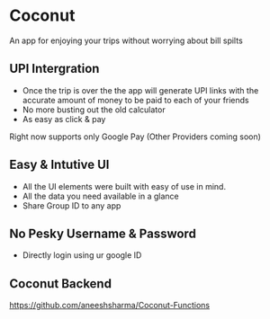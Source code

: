 # Coconut 
An app for enjoying your trips without worrying about bill spilts

## UPI Intergration
- Once the trip is over the the app will generate UPI links with the accurate amount of money to be paid to each of your friends
- No more busting out the old calculator
- As easy as click & pay


Right now supports only Google Pay (Other Providers coming soon)

## Easy & Intutive UI
- All the UI elements were built with easy of use in mind.
- All the data you need available in a glance
- Share Group ID to any app

## No Pesky Username & Password
- Directly login using ur google ID

## Coconut Backend
https://github.com/aneeshsharma/Coconut-Functions
